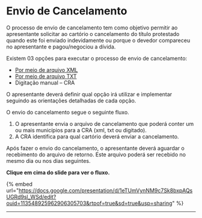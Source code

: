 # Envio de Cancelamento

O processo de envio de cancelamento tem como objetivo permitir ao apresentante solicitar ao cartório o cancelamento do título protestado quando este foi enviado indevidamente ou porque o devedor compareceu no apresentante e pagou/negociou a dívida.

Existem 03 opções para executar o processo de envio de cancelamento:

* [Por meio de arquivo XML](../../integracao-via-webservice-xml/integracao-via-webservice-xml.md)
* [Por meio de arquivo TXT](http://manual.crabr.com.br/manual/?p=216)
* Digitação manual – CRA

O apresentante deverá definir qual opção irá utilizar e implementar seguindo as orientações detalhadas de cada opção.

O envio do cancelamento segue o seguinte fluxo.

1. O apresentante envia o arquivo de cancelamento que poderá conter um ou mais municípios para a CRA (xml, txt ou digitado).
2. A CRA identifica para qual cartório deverá enviar a cancelamento.

Após fazer o envio do cancelamento, o apresentante deverá aguardar o recebimento do arquivo de retorno. Este arquivo poderá ser recebido no mesmo dia ou nos dias seguintes.

**Clique em cima do slide para ver o fluxo.**

{% embed url="https://docs.google.com/presentation/d/1eTUmVynNM9c7Sk8bxpAQsUGRd9sl_WSd/edit?ouid=113548925962906305703&rtpof=true&sd=true&usp=sharing" %}

***
